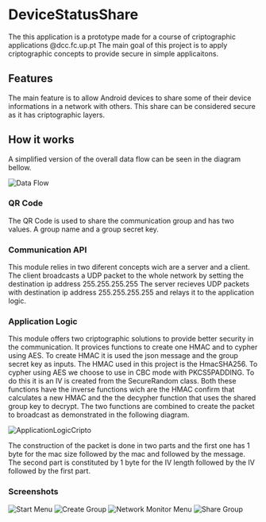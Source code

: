 # DeviceStatusShare

The this application is a prototype made for a course of criptographic applications @dcc.fc.up.pt
The main goal of this project is to apply criptographic concepts to provide secure in simple applicaitons.


## Features

The main feature is to allow Android devices to share some of their device informations in a network with others.
This share can be considered secure as it has criptographic layers.

## How it works

A simplified version of the overall data flow can be seen in the diagram bellow.

![Data Flow](./flow.png)

### QR Code
The QR Code is used to share the communication group and has two values. A group name and a group secret key.

### Communication API
This module relies in two diferent concepts wich are a server and a client.
The client broadcasts a UDP packet to the whole network by setting the destination ip address 255.255.255.255
The server recieves UDP packets with destination ip address 255.255.255.255 and relays it to the application logic.

### Application Logic
This module offers two criptographic solutions to provide better security in the communication.
It provices functions to create one HMAC and to cypher using AES.
To create HMAC it is used the json message and the group secret key as inputs. The HMAC used in this project is the HmacSHA256.
To cypher using AES we choose to use in CBC mode with PKCS5PADDING. To do this it is an IV is created from the SecureRandom class.
Both these functions have the inverse functions wich are the HMAC confirm that calculates a new HMAC and the the decypher function that uses the shared group key to decrypt.
The two functions are combined to create the packet to broadcast as demonstrated in the following diagram.

![ApplicationLogicCripto](./ApplicationLogicCripto.png)

The construction of the packet is done in two parts and the first one has 1 byte for the mac size followed by the mac and followed by the message. The second part is constituted by 1 byte for the IV length followed by the IV followed by the first part.

### Screenshots
![Start Menu](./start.png)
![Create Group](./creategroup.png)
![Network Monitor Menu](./networkmonitor.png)
![Share Group](./sharegroup.png)
